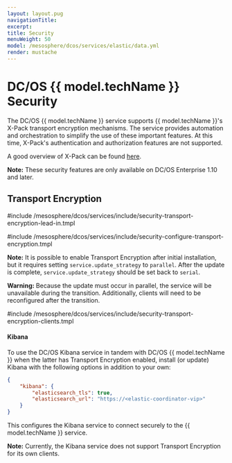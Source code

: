 ```yaml
---
layout: layout.pug
navigationTitle:
excerpt:
title: Security
menuWeight: 50
model: /mesosphere/dcos/services/elastic/data.yml
render: mustache
---
```


# DC/OS {{ model.techName }} Security

The DC/OS {{ model.techName }} service supports {{ model.techName }}'s X-Pack transport encryption mechanisms. The service provides automation and orchestration to simplify the use of these important features. At this time, X-Pack's authentication and authorization features are not supported.

A good overview of X-Pack can be found [here](https://www.elastic.co/guide/en/elasticsearch/reference/6.3/setup-xpack.html).

**Note:** These security features are only available on DC/OS Enterprise 1.10 and later.

## Transport Encryption

#include /mesosphere/dcos/services/include/security-transport-encryption-lead-in.tmpl

#include /mesosphere/dcos/services/include/security-configure-transport-encryption.tmpl

**Note:** It is possible to enable Transport Encryption after initial installation, but it requires setting `service.update_strategy` to `parallel`. After the update is complete, `service.update_strategy` should be set back to `serial`.

**Warning:** Because the update must occur in parallel, the service will be unavailable during the transition. Additionally, clients will need to be reconfigured after the transition.

#include /mesosphere/dcos/services/include/security-transport-encryption-clients.tmpl


#### Kibana

To use the DC/OS Kibana service in tandem with DC/OS {{ model.techName }} when the latter has Transport Encryption enabled, install (or update) Kibana with the following options in addition to your own:

```json
{
    "kibana": {
        "elasticsearch_tls": true,
        "elasticsearch_url": "https://<elastic-coordinator-vip>"
    }
}
```
This configures the Kibana service to connect securely to the {{ model.techName }} service.

**Note:** Currently, the Kibana service does not support Transport Encryption for its own clients.
